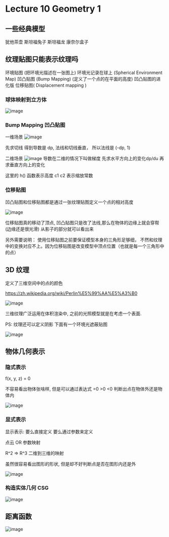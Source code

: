 # Lecture 10  Geometry 1

## 一些经典模型
犹他茶壶
斯坦福兔子
斯坦福龙
康奈尔盒子

## 纹理贴图只能表示纹理吗
环境贴图 (把环境光描述在一张图上)
环境光记录在球上 (Spherical Environment Map)
凹凸贴图 (Bump Mapping)  (定义了一个点的在平面的高度)
凹凸贴图的进化版 位移贴图( Displacement mapping )

### 球体映射到立方体
![image](https://raw.githubusercontent.com/lumixraku/NotesForGraphics/master/images/texture10.png)

### Bump Mapping 凹凸贴图
一维场景
![image](https://raw.githubusercontent.com/lumixraku/NotesForGraphics/master/images/bump.jpg)

先求切线 得到导数是 dp, 法线和切线垂直， 所以法线是 (-dp, 1)

二维场景
![image](https://raw.githubusercontent.com/lumixraku/NotesForGraphics/master/images/bump2.jpg)
导数在二维的情况下叫做梯度  先求水平方向上的变化dp/du 再求垂直方向上的变化

这里的 h() 函数表示高度  c1 c2 表示缩放常数


### 位移贴图
凹凸贴图和位移贴图都是通过一张纹理贴图定义一个点的相对高度

![image](https://raw.githubusercontent.com/lumixraku/NotesForGraphics/master/images/texture11.png)

位移贴图真的移动了顶点, 凹凸贴图只是改了法线,那么在物体的边缘上就会穿帮(边缘还是很光滑) 从影子的部分就可以看出来

另外需要说明： 使用位移贴图之前要保证模型本身的三角形足够细， 不然和纹理中的变换对应不上。因为位移贴图是改变模型中顶点位置（也就是每一个三角形中的点）


## 3D 纹理
定义了三维空间中的点的颜色

https://zh.wikipedia.org/wiki/Perlin%E5%99%AA%E5%A3%B0


![image](https://raw.githubusercontent.com/lumixraku/NotesForGraphics/master/images/3dtexture.jpg)

三维纹理广泛运用在体积渲染中, 之前的光照模型就是在考虑一个表面.


PS: 纹理还可以定义阴影
下面有一个环境光遮蔽贴图


![image](https://raw.githubusercontent.com/lumixraku/NotesForGraphics/master/images/aotexture.jpg)

## 物体几何表示

### 隐式表示

f(x, y, z) = 0

不容易看出物体张啥样, 但是可以通过表达式 =0   >0   <0 判断出点在物体外还是物体内

![image](https://raw.githubusercontent.com/lumixraku/NotesForGraphics/master/images/geometry1.png)

### 显式表示

显示表示:  要么直接定义 要么通过参数来定义

点云 OR 参数映射

R^2 => R^3   二维到三维的映射

虽然很容易看出图形的形状, 但是却不好判断点是否在图形内还是外

![image](https://raw.githubusercontent.com/lumixraku/NotesForGraphics/master/images/geometry2.png)

### 构造实体几何 CSG

![image](https://raw.githubusercontent.com/lumixraku/NotesForGraphics/master/images/geometry3.png)

## 距离函数
![image](https://raw.githubusercontent.com/lumixraku/NotesForGraphics/master/images/distance.png)
